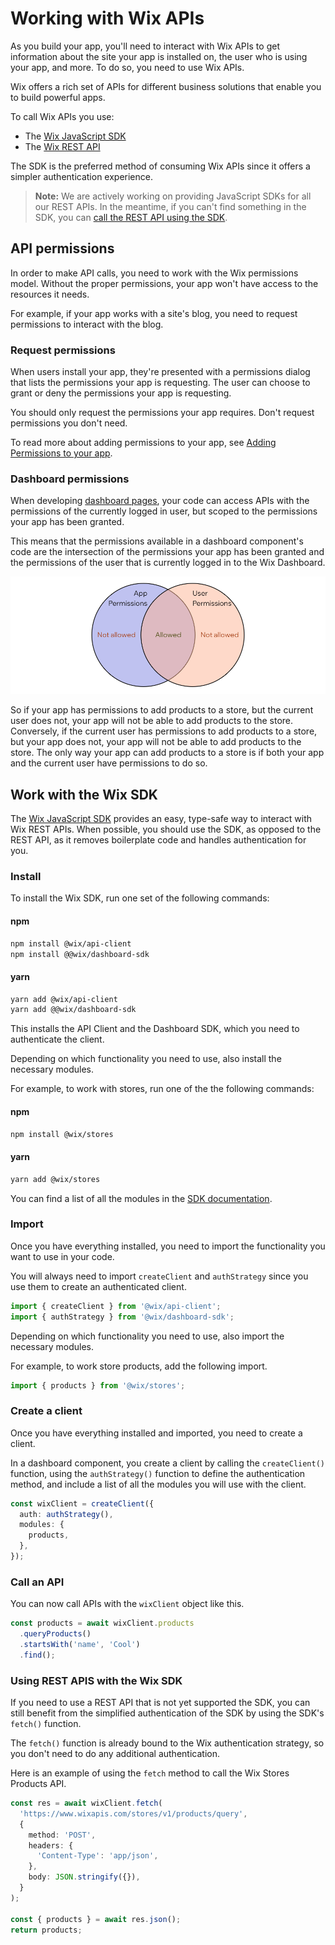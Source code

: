 # Working with Wix APIs

As you build your app, you'll need to interact with Wix APIs to get information about the site your app is installed on, the user who is using your app, and more. To do so, you need to use Wix APIs.

Wix offers a rich set of APIs for different business solutions that enable you to build powerful apps.

To call Wix APIs you use:

- The [Wix JavaScript SDK](https://dev.wix.com/api/sdk/)
- The [Wix REST API](https://dev.wix.com/api/rest/)

The SDK is the preferred method of consuming Wix APIs since it offers a simpler authentication experience.

> **Note:** We are actively working on providing JavaScript SDKs for all our REST APIs. In the meantime, if you can't find something in the SDK, you can [call the REST API using the SDK](#using-rest-apis-with-the-wix-sdk).

## API permissions

In order to make API calls, you need to work with the Wix permissions model. Without the proper permissions, your app won't have access to the resources it needs.

For example, if your app works with a site's blog, you need to request permissions to interact with the blog.

### Request permissions

When users install your app, they're presented with a permissions dialog that lists the permissions your app is requesting. The user can choose to grant or deny the permissions your app is requesting.

You should only request the permissions your app requires. Don't request permissions you don't need.

To read more about adding permissions to your app, see [Adding Permissions to your app](https://devforum.wix.com/kb/en/article/how-to-add-permissions).

### Dashboard permissions

When developing [dashboard pages](dashboard_pages.md), your code can access APIs with the permissions of the currently logged in user, but scoped to the permissions your app has been granted.

This means that the permissions available in a dashboard component's code are the intersection of the permissions your app has been granted and the permissions of the user that is currently logged in to the Wix Dashboard.

![Dashboard Permissions](../../media/dashboard_permissions.png)

So if your app has permissions to add products to a store, but the current user does not, your app will not be able to add products to the store. Conversely, if the current user has permissions to add products to a store, but your app does not, your app will not be able to add products to the store. The only way your app can add products to a store is if both your app and the current user have permissions to do so.

## Work with the Wix SDK

The [Wix JavaScript SDK](https://dev.wix.com/api/sdk/) provides an easy, type-safe way to interact with Wix REST APIs. When possible, you should use the SDK, as opposed to the REST API, as it removes boilerplate code and handles authentication for you.

### Install

To install the Wix SDK, run one set of the following commands:

#### npm

```bash
npm install @wix/api-client
npm install @@wix/dashboard-sdk
```

#### yarn

```bash
yarn add @wix/api-client
yarn add @@wix/dashboard-sdk
```

This installs the API Client and the Dashboard SDK, which you need to authenticate the client.

Depending on which functionality you need to use, also install the necessary modules.

For example, to work with stores, run one of the the following commands:

#### npm

```bash
npm install @wix/stores
```

#### yarn

```bash
yarn add @wix/stores
```

You can find a list of all the modules in the [SDK documentation](https://dev.wix.com/api/sdk/).

### Import

Once you have everything installed, you need to import the functionality you want to use in your code.

You will always need to import `createClient` and `authStrategy` since you use them to create an authenticated client.

```ts
import { createClient } from '@wix/api-client';
import { authStrategy } from '@wix/dashboard-sdk';
```

Depending on which functionality you need to use, also import the necessary modules.

For example, to work store products, add the following import.

```ts
import { products } from '@wix/stores';
```

### Create a client

Once you have everything installed and imported, you need to create a client.

In a dashboard component, you create a client by calling the `createClient()` function, using the `authStrategy()` function to define the authentication method, and include a list of all the modules you will use with the client.

```ts
const wixClient = createClient({
  auth: authStrategy(),
  modules: {
    products,
  },
});
```

### Call an API

You can now call APIs with the `wixClient` object like this.

```ts
const products = await wixClient.products
  .queryProducts()
  .startsWith('name', 'Cool')
  .find();
```

### Using REST APIS with the Wix SDK

If you need to use a REST API that is not yet supported the SDK, you can still benefit from the simplified authentication of the SDK by using the SDK's `fetch()` function.

The `fetch()` function is already bound to the Wix authentication strategy, so you don't need to do any additional authentication.

Here is an example of using the `fetch` method to call the Wix Stores Products API.

```ts
const res = await wixClient.fetch(
  'https://www.wixapis.com/stores/v1/products/query',
  {
    method: 'POST',
    headers: {
      'Content-Type': 'app/json',
    },
    body: JSON.stringify({}),
  }
);

const { products } = await res.json();
return products;
```
